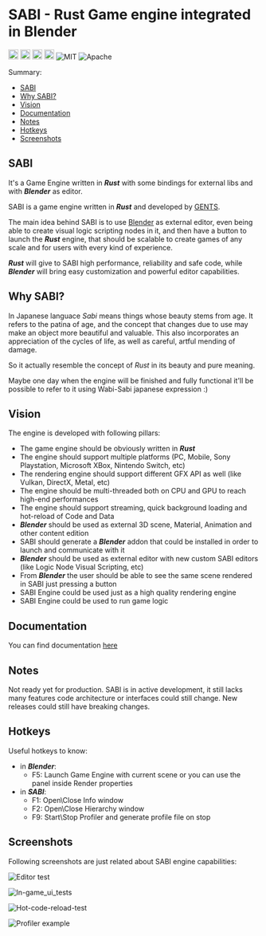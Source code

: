 # **SABI** - Rust Game engine integrated in Blender

[<img alt="github repository" src="https://img.shields.io/badge/github-gents83/SABI-8da0cb?logo=github" height="20">](https://github.com/gents83/SABI)
[<img alt="github pages" src="https://img.shields.io/badge/Docs-github-brightgreen" height="20">](https://gents83.github.io/SABI/)
[<img alt="github workflow sattus" src="https://img.shields.io/github/workflow/status/gents83/SABI/Deploy%20on%20Github%20Pages?style=plastic" height="20">](https://github.com/gents83/SABI/actions)
[<img alt="github sponsor" src="https://img.shields.io/github/sponsors/gents83?style=plastic" height="20">](https://github.com/sponsors/gents83)
![MIT](https://img.shields.io/badge/license-MIT-blue.svg)
![Apache](https://img.shields.io/badge/license-Apache-blue.svg)


Summary:
  - [SABI](#sabi)
  - [Why SABI?](#why-sabi)
  - [Vision](#vision)
  - [Documentation](#documentation)
  - [Notes](#notes)
  - [Hotkeys](#hotkeys)
  - [Screenshots](#screenshots)


## SABI

It's a Game Engine written in _**Rust**_ with some bindings for external libs and with _**Blender**_ as editor.

SABI is a game engine written in _**Rust**_ and developed by [GENTS](https://twitter.com/gents83). 

The main idea behind SABI is to use [Blender](https://www.blender.org/) as external editor, even being able to create visual logic scripting nodes in it, and then have a button to launch the _**Rust**_ engine, that should be scalable to create games of any scale and for users with every kind of experience.

_**Rust**_ will give to SABI high performance, reliability and safe code, while _**Blender**_ will bring easy customization and powerful editor capabilities.


## Why SABI?

In Japanese languace _Sabi_ means things whose beauty stems from age. It refers to the patina of age, and the concept that changes due to use may make an object more beautiful and valuable. This also incorporates an appreciation of the cycles of life, as well as careful, artful mending of damage.

So it actually resemble the concept of _Rust_ in its beauty and pure meaning.

Maybe one day when the engine will be finished and fully functional it'll be possible to refer to it using Wabi-Sabi japanese expression :)


## Vision

The engine is developed with following pillars:
- The game engine should be obviously written in _**Rust**_
- The engine should support multiple platforms (PC, Mobile, Sony Playstation, Microsoft XBox, Nintendo Switch, etc)
- The rendering engine should support different GFX API as well (like Vulkan, DirectX, Metal, etc)
- The engine should be multi-threaded both on CPU and GPU to reach high-end performances
- The engine should support streaming, quick background loading and hot-reload of Code and Data
- _**Blender**_ should be used as external 3D scene, Material, Animation and other content edition 
- SABI should generate a _**Blender**_ addon that could be installed in order to launch and communicate with it
- _**Blender**_ should be used as external editor with new custom SABI editors (like Logic Node Visual Scripting, etc) 
- From _**Blender**_ the user should be able to see the same scene rendered in SABI just pressing a button
- SABI Engine could be used just as a high quality rendering engine
- SABI Engine could be used to run game logic  


## Documentation 

You can find documentation [here](https://gents83.github.io/NRG/)

## Notes

Not ready yet for production.
SABI is in active development, it still lacks many features code architecture or interfaces could still change. 
New releases could still have breaking changes.


## Hotkeys

Useful hotkeys to know:
- in **_Blender_**:
  - F5: Launch Game Engine with current scene or you can use the panel inside Render properties
- in **_SABI_**:
  - F1: Open\Close Info window
  - F2: Open\Close Hierarchy window
  - F9: Start\Stop Profiler and generate profile file on stop


## Screenshots

Following screenshots are just related about SABI engine capabilities:

![Editor test](https://user-images.githubusercontent.com/62186646/130697761-056e6de4-fccb-42fc-8271-ccfa9ab0544f.gif)

![In-game_ui_tests](https://user-images.githubusercontent.com/62186646/127272503-6ff30eba-ea2a-46a0-bdc7-9be6cc32aee1.gif)

![Hot-code-reload-test](https://user-images.githubusercontent.com/62186646/130698279-9daa7b9a-1f3c-4556-be0c-37f8a1c4431e.gif)

![Profiler example](https://user-images.githubusercontent.com/62186646/120451742-f9968e80-c391-11eb-962e-13d132e09847.jpg)
